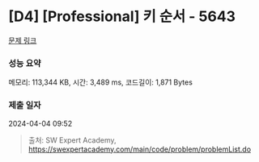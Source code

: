 # [D4] [Professional] 키 순서 - 5643 

[문제 링크](https://swexpertacademy.com/main/code/problem/problemDetail.do?contestProbId=AWXQsLWKd5cDFAUo) 

### 성능 요약

메모리: 113,344 KB, 시간: 3,489 ms, 코드길이: 1,871 Bytes

### 제출 일자

2024-04-04 09:52



> 출처: SW Expert Academy, https://swexpertacademy.com/main/code/problem/problemList.do
